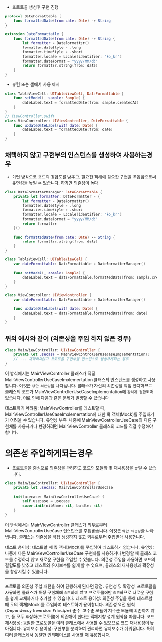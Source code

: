 - 프로토콜 생성후 구현 진행
```swift
protocol DateFormattable {
    func formattedDate(from date: Date) -> String
}

extension DateFormattable {
    func formattedDate(from date: Date) -> String {
        let formatter = DateFormatter()
        formatter.dateStyle = .long
        formatter.timeStyle = .short
        formatter.locale = Locale(identifier: "ko_kr")
        formatter.dateFormat = "yyyy/MM/dd"
        return formatter.string(from: date)
    }
}
```

 - 뷰컨 또는 셀에서 사용 예시
 
```swift
class TableViewCell: UITableViewCell, DateFormattable {
    func setModel(_ sample: Sample) {
        dateLabel.text = formattedDate(from: sample.createdAt)
    }
}
// ViewController.swift
class ViewController: UIViewController, DateFormattable {
    func updateDateLabel(with date: Date) {
        dateLabel.text = formattedDate(from: date)
    }
}
```


## 채택하지 않고 구현부의 인스턴스를 생성하여 사용하는경우 
- 이런 방식으로 코드의 결합도를 낮추고, 필요한 객체에 필요한 구현을 주입함으로써 유연성을 높일 수 있습니다. 하지만 의존성이 높다
```swift
class DateFormatterManager: DateFormattable {
    private let formatter: DateFormatter = {
        let formatter = DateFormatter()
        formatter.dateStyle = .long
        formatter.timeStyle = .short
        formatter.locale = Locale(identifier: "ko_kr")
        formatter.dateFormat = "yyyy/MM/dd"
        return formatter
    }()
    
    func formattedDate(from date: Date) -> String {
        return formatter.string(from: date)
    }
}
```

```swift
class TableViewCell: UITableViewCell {
    var dateFormattable: DateFormattable = DateFormatterManager()
    
    func setModel(_ sample: Sample) {
        dateLabel.text = dateFormattable.formattedDate(from: sample.createdAt)
    }
}

class ViewController: UIViewController {
    var dateFormattable: DateFormattable = DateFormatterManager()
    
    func updateDateLabel(with date: Date) {
        dateLabel.text = dateFormattable.formattedDate(from: date)
    }
}
```

## 위의 예시와 같이 (의존성을 주입 하지 않은 경우)
```swift
class MainViewController: UIViewController {
    private let usecase = MainViewControllerUseCaseImplementation()
    // ... 채택하지않고 프로토콜 구현부을 인스턴스로 생성하게되는 경우
}
```
이 방식에서는 MainViewController 클래스가 직접 MainViewControllerUseCaseImplementation 클래스의 인스턴스를 생성하고 사용합니다. 이것은 `강한 의존성`을 나타냅니다. 클래스가 자신의 의존성을 직접 관리하므로 클래스의 코드가 MainViewControllerUseCaseImplementation에 `강하게 결합`되어 있습니다. 이로 인해 다음과 같은 문제가 발생할 수 있습니다

테스트하기 어려움: MainViewController를 테스트할 때, MainViewControllerUseCaseImplementation에 대한 목 객체(Mock)를 주입하기가 어려울 수 있습니다.
유연성 부족: 나중에 MainViewControllerUseCase의 다른 구현체를 사용하거나 변경하려면 MainViewController 클래스의 코드를 직접 수정해야 합니다.


# 의존성 주입하게되는경우
- 프로토콜을 중심으로 의존성을 관리하고 코드의 모듈화 및 재사용성을 높일 수 있습니다.

```swift
class MainViewController: UIViewController {
    private let usecase: MainViewControllerUseCase
    
    init(usecase: MainViewControllerUseCase) {
        self.usecase = usecase
        super.init(nibName: nil, bundle: nil)
    }
}
```

이 방식에서는 MainViewController 클래스가 외부로부터 MainViewControllerUseCase 인스턴스를 주입받습니다. 이것은 `약한 의존성`을 나타냅니다. 클래스는 의존성을 직접 생성하지 않고 외부로부터 주입받아 사용합니다. 

테스트 용이성: 테스트할 때 목 객체(Mock)를 주입하여 테스트하기 쉽습니다.
유연성: 나중에 다른 MainViewControllerUseCase 구현체를 사용하거나 변경할 때 클래스 코드를 수정하지 않고 새로운 구현을 주입할 수 있습니다.
의존성 주입을 사용하면 코드의 결합도를 낮추고 테스트와 유지보수를 쉽게 할 수 있으며, 클래스의 재사용성과 확장성을 향상시킬 수 있습니다.

---
프로토콜 의존성 주입 패턴을 하여 진행하게 된다면 장점.
유연성 및 확장성: 프로토콜을 사용하면 클래스가 특정 구현체에 `의존`하지 않고 프로토콜에만 `의존`하므로 새로운 구현을 쉽게 교체하거나 추가할 수 있습니다.
테스트 용이성: 의존성 주입을 통해 테스트할 때 모의 객체(Mock)를 주입하여 테스트하기 용이합니다.
의존성 역전 원칙(Dependency Inversion Principle) 준수: 고수준 모듈이 저수준 모듈에 의존하지 않고, 둘 모두 추상화(프로토콜)에 의존해야 한다는 객체지향 설계 원칙을 따릅니다.
코드 재사용성: 동일한 프로토콜을 여러 클래스에서 사용할 수 있으므로 코드 재사용성이 높아집니다.
유지보수 용이성: 구현부를 분리하여 관리하면 유지보수가 쉬워집니다. 특히 여러 클래스에서 동일한 인터페이스를 사용할 때 유용합니다.
